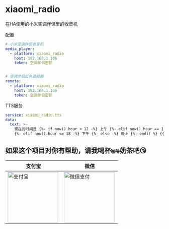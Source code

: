 # xiaomi_radio
在HA使用的小米空调伴侣里的收音机

配置
```yaml
# 小米空调伴侣收音机
media_player:
  - platform: xiaomi_radio
    host: 192.168.1.106
    token: 空调伴侣密钥


# 空调伴侣红外遥控器
remote:
  - platform: xiaomi_radio
    host: 192.168.1.106
    token: 空调伴侣密钥
```

TTS服务
```yaml
service: xiaomi_radio.tts
data:
  text: >-
    现在的时间是 {%- if now().hour < 12 -%} 上午 {%- elif now().hour == 12 -%} 中午
    {%- elif now().hour <= 18 -%} 下午 {%- else -%} 晚上 {%- endif %} {{now().strftime("%I:%M")}}
```


## 如果这个项目对你有帮助，请我喝杯<del style="font-size: 14px;">咖啡</del>奶茶吧😘
|支付宝|微信|
|---|---|
<img src="https://github.com/shaonianzhentan/ha-docs/raw/master/docs/img/alipay.png" align="left" height="160" width="160" alt="支付宝" title="支付宝">  |  <img src="https://github.com/shaonianzhentan/ha-docs/raw/master/docs/img/wechat.png" align="left" height="160" width="160" alt="微信支付" title="微信">